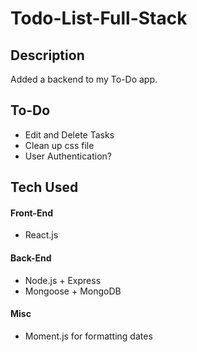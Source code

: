 # Todo-List-Full-Stack
## Description ##
Added a backend to my To-Do app. 

## To-Do ##
* Edit and Delete Tasks
* Clean up css file
* User Authentication?

## Tech Used ##
#### Front-End ####
* React.js

#### Back-End ####
* Node.js + Express
* Mongoose + MongoDB

#### Misc ####
* Moment.js for formatting dates

